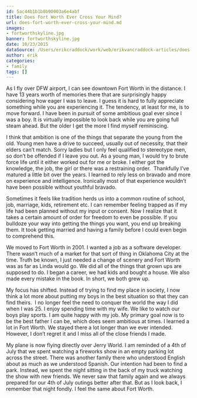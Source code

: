 ```yaml
---
id: 5ac44b1b1b0b90003a6e4abf
title: Does Fort Worth Ever Cross Your Mind?
url: does-fort-worth-ever-cross-your-mind.md
images:
- fortworthskyline.jpg
banner: fortworthskyline.jpg
date: 10/23/2015
dataSource: /Users/erikcraddock/work/web/erikvancraddock-articles/does-fort-worth-ever-cross-your-mind/does-fort-worth-ever-cross-your-mind.md
author: erik
categories:
- family
tags: []
---
```


<span style="font-weight: 400;">As I fly over DFW airport, I can see downtown Fort Worth in the distance. I have 13 years worth of memories there that are surprisingly happy considering how eager I was to leave. I guess it is hard to fully appreciate something while you are experiencing it. The tendency, at least for me, is to move forward. I have been in pursuit of some ambitious goal ever since I was a boy. It is virtually impossible to look back while you are going full steam ahead. But the older I get the more I find myself reminiscing. </span>

<span style="font-weight: 400;">I think that ambition is one of the things that separate the young from the old. Young men have a drive to succeed, usually out of necessity, that their elders can’t match. Sorry ladies but I only feel qualified to stereotype men, so don’t be offended if I leave you out. As a young man, I would try to brute force life until it either worked out for me or broke. I either got the knowledge, the job, the girl or there was a restraining order.  Thankfully I’ve matured a little bit over the years. I learned to rely less on bravado and more on experience and intelligence. Ironically most of that experience wouldn’t have been possible without youthful bravado.</span>

<span style="font-weight: 400;">Sometimes it feels like tradition herds us into a common routine of school, job, marriage, kids, retirement etc. I can remember feeling trapped as if my life had been planned without my input or consent. Now I realize that it takes a certain amount of order for freedom to even be possible. If you bulldoze your way into getting the things you want, you end up breaking them. It took getting married and having a family before I could even begin to comprehend this. </span>

<span style="font-weight: 400;">We moved to Fort Worth in 2001. I wanted a job as a software developer. There wasn’t much of a market for that sort of thing in Oklahoma City at the time. Truth be known, I just needed a change of scenery and Fort Worth was as far as Linda would go. We did all of the things that grown ups are supposed to do. I began a career, we had kids and bought a house. We also made every mistake in the book. In short, we both grew up. </span>

<span style="font-weight: 400;">My focus has shifted. Instead of trying to find my place in society, I now think a lot more about putting my boys in the best situation so that they can find theirs.  I no longer feel the need to conquer the world the way I did when I was 25. I enjoy spending time with my wife. We like to watch our boys play sports. I am quite happy with my job. My primary goal now is to be the best father I can be, which does seem ambitious at times. I learned a lot in Fort Worth. We stayed there a lot longer than we ever intended. However, I don’t regret it and I miss all of the close friends I made. </span>

<span style="font-weight: 400;">My plane is now flying directly over Jerry World. I am reminded of a 4th of July that we spent watching a fireworks show in an empty parking lot across the street. There was another family there who understood English about as much as we understood Spanish. Our intention had been to find a park. Instead, we spent the night sitting in the back of my truck watching the show with new friends. We never saw that family again and we always prepared for our 4th of July outings better after that. But as I look back, I remember that night fondly. I feel the same about Fort Worth. </span>

&nbsp;
